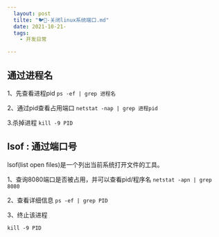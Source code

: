 ```yaml
---
  layout: post
  tilte: "🐦🐔-关闭linux系统端口.md"
  date: 2021-10-21-
  tags: 
    - 开发日常

---
```


## 通过进程名
1、先查看进程pid
`ps -ef | grep 进程名`

2、通过pid查看占用端口
`netstat -nap | grep 进程pid`

3.杀掉进程
`kill -9 PID`

## lsof : 通过端口号
lsof(list open files)是一个列出当前系统打开文件的工具。

1、查询8080端口是否被占用，并可以查看pid/程序名
`netstat -apn | grep 8080`

2、查看详细信息
`ps -ef | grep PID`

3、终止该进程

`kill -9 PID`

